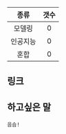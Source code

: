 |   종류  |  갯수  |
| :---:  | :---: |
|  모델링  |   0  |
| 인공지능 |  0   |
|  혼합  |   0   | 
## 링크


## 하고싶은 말

```
음슴!
```
